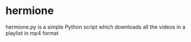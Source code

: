 # hermione
hermione.py is a simple Python script which downloads all the videos in a playlist in mp4 format
